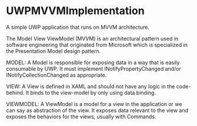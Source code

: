 # UWPMVVMImplementation
A simple UWP application that runs on MVVM architecture.

The Model View ViewModel (MVVM) is an architectural pattern used in software engineering that originated from Microsoft which is specialized in the Presentation Model design pattern.

MODEL: A Model is responsible for exposing data in a way that is easily consumable by UWP. It must implement INotifyPropertyChanged and/or INotifyCollectionChanged as appropriate. 

VIEW: A View is defined in XAML and should not have any logic in the code-behind. It binds to the view-model by only using data binding. 

VIEWMODEL: A ViewModel is a model for a view in the application or we can say as abstraction of the view. It exposes data relevant to the view and exposes the behaviors for the views, usually with Commands.
